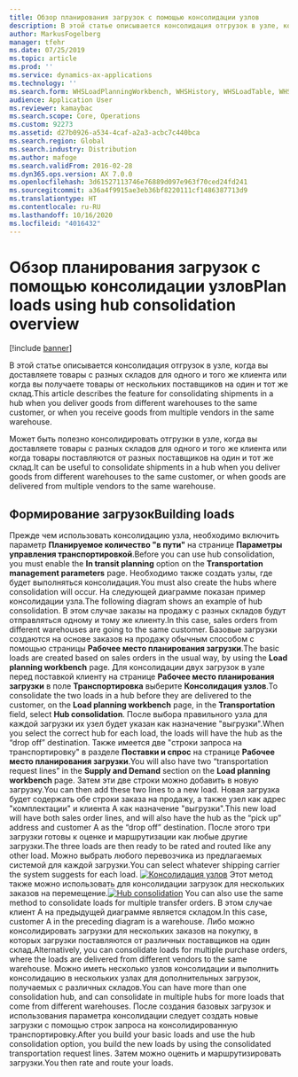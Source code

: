 ```yaml
---
title: Обзор планирования загрузок с помощью консолидации узлов
description: В этой статье описывается консолидация отгрузок в узле, когда вы доставляете товары с разных складов для одного и того же клиента или когда вы получаете товары от нескольких поставщиков на один и тот же склад.
author: MarkusFogelberg
manager: tfehr
ms.date: 07/25/2019
ms.topic: article
ms.prod: ''
ms.service: dynamics-ax-applications
ms.technology: ''
ms.search.form: WHSLoadPlanningWorkbench, WHSHistory, WHSLoadTable, WHSLoadPlanningListPage, TMSParameters
audience: Application User
ms.reviewer: kamaybac
ms.search.scope: Core, Operations
ms.custom: 92273
ms.assetid: d27b0926-a534-4caf-a2a3-acbc7c440bca
ms.search.region: Global
ms.search.industry: Distribution
ms.author: mafoge
ms.search.validFrom: 2016-02-28
ms.dyn365.ops.version: AX 7.0.0
ms.openlocfilehash: 3d61527113746e76889d097e963f70ced24fd241
ms.sourcegitcommit: a36a4f9915ae3eb36bf8220111cf1486387713d9
ms.translationtype: HT
ms.contentlocale: ru-RU
ms.lasthandoff: 10/16/2020
ms.locfileid: "4016432"
---
```

# <a name="plan-loads-using-hub-consolidation-overview"></a><span data-ttu-id="30b8a-103">Обзор планирования загрузок с помощью консолидации узлов</span><span class="sxs-lookup"><span data-stu-id="30b8a-103">Plan loads using hub consolidation overview</span></span>

[!include [banner](../includes/banner.md)]

<span data-ttu-id="30b8a-104">В этой статье описывается консолидация отгрузок в узле, когда вы доставляете товары с разных складов для одного и того же клиента или когда вы получаете товары от нескольких поставщиков на один и тот же склад.</span><span class="sxs-lookup"><span data-stu-id="30b8a-104">This article describes the feature for consolidating shipments in a hub when you deliver goods from different warehouses to the same customer, or when you receive goods from multiple vendors in the same warehouse.</span></span>

<span data-ttu-id="30b8a-105">Может быть полезно консолидировать отгрузки в узле, когда вы доставляете товары с разных складов для одного и того же клиента или когда товары поставляются от разных поставщиков на один и тот же склад.</span><span class="sxs-lookup"><span data-stu-id="30b8a-105">It can be useful to consolidate shipments in a hub when you deliver goods from different warehouses to the same customer, or when goods are delivered from multiple vendors to the same warehouse.</span></span>

## <a name="building-loads"></a><span data-ttu-id="30b8a-106">Формирование загрузок</span><span class="sxs-lookup"><span data-stu-id="30b8a-106">Building loads</span></span>
<span data-ttu-id="30b8a-107">Прежде чем использовать консолидацию узла, необходимо включить параметр **Планируемое количество "в пути"** на странице **Параметры управления транспортировкой**.</span><span class="sxs-lookup"><span data-stu-id="30b8a-107">Before you can use hub consolidation, you must enable the **In transit planning** option on the **Transportation management parameters** page.</span></span> <span data-ttu-id="30b8a-108">Необходимо также создать узлы, где будет выполняться консолидация.</span><span class="sxs-lookup"><span data-stu-id="30b8a-108">You must also create the hubs where consolidation will occur.</span></span> <span data-ttu-id="30b8a-109">На следующей диаграмме показан пример консолидации узла.</span><span class="sxs-lookup"><span data-stu-id="30b8a-109">The following diagram shows an example of hub consolidation.</span></span> <span data-ttu-id="30b8a-110">В этом случае заказы на продажу с разных складов будут отправляться одному и тому же клиенту.</span><span class="sxs-lookup"><span data-stu-id="30b8a-110">In this case, sales orders from different warehouses are going to the same customer.</span></span> <span data-ttu-id="30b8a-111">Базовые загрузки создаются на основе заказов на продажу обычным способом с помощью страницы **Рабочее место планирования загрузки**.</span><span class="sxs-lookup"><span data-stu-id="30b8a-111">The basic loads are created based on sales orders in the usual way, by using the **Load planning workbench** page.</span></span> <span data-ttu-id="30b8a-112">Для консолидации двух загрузок в узле перед поставкой клиенту на странице **Рабочее место планирования загрузки** в поле **Транспортировка** выберите **Консолидация узлов**.</span><span class="sxs-lookup"><span data-stu-id="30b8a-112">To consolidate the two loads in a hub before they are delivered to the customer, on the **Load planning workbench** page, in the **Transportation** field, select **Hub consolidation**.</span></span> <span data-ttu-id="30b8a-113">После выбора правильного узла для каждой загрузки их узел будет указан как назначение "выгрузки".</span><span class="sxs-lookup"><span data-stu-id="30b8a-113">When you select the correct hub for each load, the loads will have the hub as the “drop off” destination.</span></span> <span data-ttu-id="30b8a-114">Также имеется две "строки запроса на транспортировку" в разделе **Поставки и спрос** на странице **Рабочее место планирования загрузки**.</span><span class="sxs-lookup"><span data-stu-id="30b8a-114">You will also have two “transportation request lines” in the **Supply and Demand** section on the **Load planning workbench** page.</span></span> <span data-ttu-id="30b8a-115">Затем эти две строки можно добавить в новую загрузку.</span><span class="sxs-lookup"><span data-stu-id="30b8a-115">You can then add these two lines to a new load.</span></span> <span data-ttu-id="30b8a-116">Новая загрузка будет содержать обе строки заказа на продажу, а также узел как адрес "комплектации" и клиента А как назначение "выгрузки".</span><span class="sxs-lookup"><span data-stu-id="30b8a-116">This new load will have both sales order lines, and will also have the hub as the “pick up” address and customer A as the “drop off” destination.</span></span> <span data-ttu-id="30b8a-117">После этого три загрузки готовы к оценке и маршрутизации как любые другие загрузки.</span><span class="sxs-lookup"><span data-stu-id="30b8a-117">The three loads are then ready to be rated and routed like any other load.</span></span> <span data-ttu-id="30b8a-118">Можно выбрать любого перевозчика из предлагаемых системой для каждой загрузки.</span><span class="sxs-lookup"><span data-stu-id="30b8a-118">You can select whatever shipping carrier the system suggests for each load.</span></span> <span data-ttu-id="30b8a-119">[![Консолидация узлов](./media/hubconsol.jpg)](./media/hubconsol.jpg) Этот метод также можно использовать для консолидации загрузок для нескольких заказов на перемещение.</span><span class="sxs-lookup"><span data-stu-id="30b8a-119">[![Hub consolidation](./media/hubconsol.jpg)](./media/hubconsol.jpg) You can also use the same method to consolidate loads for multiple transfer orders.</span></span> <span data-ttu-id="30b8a-120">В этом случае клиент А на предыдущей диаграмме является складом.</span><span class="sxs-lookup"><span data-stu-id="30b8a-120">In this case, customer A in the preceding diagram is a warehouse.</span></span> <span data-ttu-id="30b8a-121">Либо можно консолидировать загрузки для нескольких заказов на покупку, в которых загрузки поставляются от различных поставщиков на один склад.</span><span class="sxs-lookup"><span data-stu-id="30b8a-121">Alternatively, you can consolidate loads for multiple purchase orders, where the loads are delivered from different vendors to the same warehouse.</span></span> <span data-ttu-id="30b8a-122">Можно иметь несколько узлов консолидации и выполнить консолидацию в нескольких узлах для дополнительных загрузок, получаемых с различных складов.</span><span class="sxs-lookup"><span data-stu-id="30b8a-122">You can have more than one consolidation hub, and can consolidate in multiple hubs for more loads that come from different warehouses.</span></span> <span data-ttu-id="30b8a-123">После создания базовых загрузок и использования параметра консолидации следует создать новые загрузки с помощью строк запроса на консолидированную транспортировку.</span><span class="sxs-lookup"><span data-stu-id="30b8a-123">After you build your basic loads and use the hub consolidation option, you build the new loads by using the consolidated transportation request lines.</span></span> <span data-ttu-id="30b8a-124">Затем можно оценить и маршрутизировать загрузки.</span><span class="sxs-lookup"><span data-stu-id="30b8a-124">You then rate and route your loads.</span></span>



